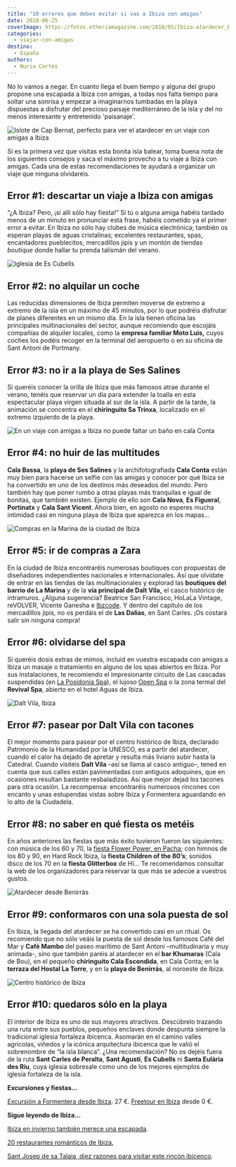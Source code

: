 ```yaml
---
title: "10 errores que debes evitar si vas a Ibiza con amigas"
date: 2018-06-25
coverImage: https://fotos.etheriamagazine.com/2018/05/Ibiza-atardecer_Benirras_consell-e1551949129730.jpg
categories: 
  - viajar-con-amigas
destino: 
  - España
authors: 
  - Nuria Cortés
---
```


No lo vamos a negar. En cuanto llega el buen tiempo y alguna del grupo propone una 
escapada a Ibiza con amigas, a todas nos falta tiempo para soltar una sonrisa y empezar 
a imaginarnos tumbadas en la playa dispuestas a disfrutar del precioso paisaje 
mediterráneo de la isla y del no menos interesante y entretenido 'paisanaje'. 

![Islote de Cap Bernat, perfecto para ver el atardecer en un viaje con amigas a Ibiza](https://fotos.etheriamagazine.com/2018/05/Ibiza-atardecer_Benirras_consell-e1551949129730.jpg "Islote de Cap Bernat, frente a cala Benirrás © Consell d'Eivissa")

Si es la primera vez que visitas esta bonita isla balear, toma buena nota de los 
siguientes consejos y saca el máximo provecho a tu viaje a Ibiza con amigas. Cada una de 
estas recomendaciones te ayudará a organizar un viaje que ninguna olvidaréis. 

## Error #1: descartar un viaje a Ibiza con amigas

“¿A Ibiza? Pero, ¡si allí sólo hay fiesta!” Si tú o alguna amiga habéis tardado menos de 
un minuto en pronunciar esta frase, habéis cometido ya el primer error a evitar. En 
Ibiza no sólo hay clubes de música electrónica; también os esperan playas de aguas 
cristalinas; excelentes restaurantes, spas, encantadores pueblecitos, mercadillos jipis 
y un montón de tiendas _boutique_ donde hallar tu prenda talismán del verano. 

![Iglesia de Es Cubells](https://fotos.etheriamagazine.com/2018/05/Ibiza-Es-Cubells_Alberto-Paredes-e1551949146477.jpg "Iglesia de Es Cubells. © Alberto Paredes/ Moto Luis")

## Error #2: no alquilar un coche

Las reducidas dimensiones de Ibiza permiten moverse de extremo a extremo de la isla en 
un máximo de 45 minutos, por lo que podréis disfrutar de planes diferentes en un mismo 
día. En la isla tienen oficina las principales multinacionales del sector, aunque 
recomiendo que escojáis compañías de alquiler locales, como la **empresa familiar Moto 
Luis,** cuyos coches los podéis recoger en la terminal del aeropuerto o en su oficina de 
Sant Antoni de Portmany. 

## Error #3: no ir a la playa de Ses Salines

Si queréis conocer la orilla de Ibiza que más famosos atrae durante el verano, tenéis 
que reservar un día para extender la toalla en esta espectacular playa virgen situada al 
sur de la isla. A partir de la tarde, la animación se concentra en el **chiringuito Sa 
Trinxa**, localizado en el extremo izquierdo de la playa. 

![En un viaje con amigas a Ibiza no puede faltar un baño en cala Conta](https://fotos.etheriamagazine.com/2018/05/Ibiza-cala-conta_NC-e1551949167957.jpg "Cala Conta. © Nuria Cortés")

## Error #4: no huir de las multitudes

**Cala Bassa**, la **playa de Ses Salines** y la archifotografiada **Cala Conta** están 
muy bien para hacerse un selfie con las amigas y conocer por qué Ibiza se ha convertido 
en uno de los destinos más deseados del mundo. Pero también hay que poner rumbo a otras 
playas más tranquilas e igual de bonitas, que también existen. Ejemplo de ello son 
**Cala Nova**, **Es Figueral**, **Portinatx** y **Cala Sant Vicent**. Ahora bien, en 
agosto no esperes mucha intimidad casi en ninguna playa de Ibiza que aparezca en los 
mapas… 

![Compras en la Marina de la ciudad de Ibiza](https://fotos.etheriamagazine.com/2018/05/Ibiza-COMPRAS_MARINA_consell-e1551949185907.jpg "Compras en la Marina de la ciudad de Ibiza © Consell d'Eivissa")

## Error #5: ir de compras a Zara

En la ciudad de Ibiza encontraréis numerosas boutiques con propuestas de diseñadores 
independientes nacionales e internacionales. Así que olvídate de entrar en las tiendas 
de las multinacionales y explorad las **boutiques del barrio de La Marina** y de la 
**vía principal de Dalt Vila,** el casco histórico de intramuros. ¿Alguna sugerencia? 
Beatrice San Francisco, HoLaLa Vintage, reVOLVER, Vicente Ganesha e [Ibzcode](https://www.instagram.com/ibizacodepuerto/). 
Y dentro del capítulo de los mercadillos jipis, no os perdáis el de **Las Dalias**, en 
Sant Carles. ¡Os costará salir sin ninguna compra! 

## Error #6: olvidarse del spa

Si queréis dosis extras de mimos, incluid en vuestra escapada con amigas a Ibiza un 
masaje o tratamiento en alguno de los spas abiertos en Ibiza. Por sus instalaciones, te 
recomiendo el impresionante circuito de Las cascadas suspendidas (en [La Posidonia 
Spa](https://www.laposidonia-ibiza.com/es/)), el lujoso [Open 
Spa](https://ibizagranhotel.com/wellness/) o la zona termal del **Revival Spa**, abierto 
en el hotel Aguas de Ibiza. 

![Dalt Vila, Ibiza](https://fotos.etheriamagazine.com/2018/05/Ibiza-Dalt-Vila-5_consell_VM-e1551949201227.jpg "Dalt Vila, Ibiza © Consell d'Eivissa")

## Error #7: pasear por Dalt Vila con tacones

El mejor momento para pasear por el centro histórico de Ibiza, declarado Patrimonio de 
la Humanidad por la UNESCO, es a partir del atardecer, cuando el calor ha dejado de 
apretar y resulta más liviano subir hasta la Catedral. Cuando visitéis **Dalt Vila** 
–así se llama al casco antiguo–, tened en cuenta que sus calles están pavimentadas con 
antiguos adoquines, que en ocasiones resultan bastante resbaladizos. Así que mejor dejad 
los tacones para otra ocasión. La recompensa: encontraréis numerosos rincones con 
encanto y unas estupendas vistas sobre Ibiza y Formentera aguardando en lo alto de la 
Ciudadela. 

## Error #8: no saber en qué fiesta os metéis

En años anteriores las fiestas que más éxito tuvieron fueron las siguientes: con música 
de los 60 y 70, la [fiesta Flower Power, en 
Pacha](https://pacha.com/residence/flower-power); con himnos de los 80 y 90, en Hard 
Rock Ibiza, la **fiesta Children of the 80’s**; sonidos disco de los 70 en la **fiesta 
Glitterbox** de Hï... Te recomendamos consultar la web de los organizadores para 
reservar la que más se adecúe a vuestros gustos. 

![Atardecer desde Benirrás](https://fotos.etheriamagazine.com/2018/05/Ibiza-atardecer_benirras_pixabay-e1551949219365.jpg "Atardecer desde Benirrás (Pixabay)")

## Error #9: conformaros con una sola puesta de sol

En Ibiza, la llegada del atardecer se ha convertido casi en un ritual. Os recomiendo que 
no sólo veáis la puesta de sol desde los famosos Café del Mar y **Café Mambo** del paseo 
marítimo de Sant Antoni –multitudinaria y muy animada-, sino que también paréis al 
atardecer en el **bar Khumaras** (Cala de Bou), en el pequeño **chiringuito Cala 
Escondida**, en Cala Conta; en la **terraza del Hostal La Torre**, y en la **playa de 
Benirrás**, al noroeste de Ibiza. 

![Centro histórico de Ibiza](https://fotos.etheriamagazine.com/2018/05/ibiza_pixabay-e1551949241987.jpg "El centro histórico de Ibiza fue declarado Patrimonio de la Humanidad por la UNESCO")

## Error #10: quedaros sólo en la playa

El interior de Ibiza es uno de sus mayores atractivos. Descúbrelo trazando una ruta 
entre sus pueblos, pequeños enclaves donde despunta siempre la tradicional iglesia 
fortaleza ibicenca. Asomarán en el camino valles agrícolas, viñedos y la icónica 
arquitectura ibicenca que le valió el sobrenombre de “la isla blanca”. ¿Una 
recomendación? No os dejéis fuera de la ruta **Sant Carles de Peralta**, **Sant 
Agustí**, **Es Cubells** ni **Santa Eulària des Riu**, cuya iglesia sobresale como uno 
de los mejores ejemplos de iglesia fortaleza de la isla. 

**Excursiones y fiestas...** 

[Excursión a Formentera desde 
Ibiza](https://www.civitatis.com/es/ibiza/barco-ibiza-formentera/?aid=10211). 27 €. [Freetour 
en Ibiza](https://www.civitatis.com/es/ibiza-ciudad/free-tour-ibiza/?aid=10211) desde 0 
€. 

**Sigue leyendo de Ibiza...** 

[](https://etheriamagazine.com/2020/04/15/viajar-con-amigas-mejores-playas-formentera/)[Ibiza 
en invierno también merece una 
escapada](https://etheriamagazine.com/2021/11/05/planes-viaje-a-ibiza-en-invierno/). 

[20 restaurantes románticos de 
Ibiza.](https://etheriamagazine.com/2020/02/14/20-restaurantes-romanticos-de-ibiza-para-viajes-en-pareja/) 

[Sant Josep de sa Talaia, diez razones para visitar este rincón 
ibicenco](https://etheriamagazine.com/2022/02/18/que-ver-en-sant-josep-de-sa-talaia/).
